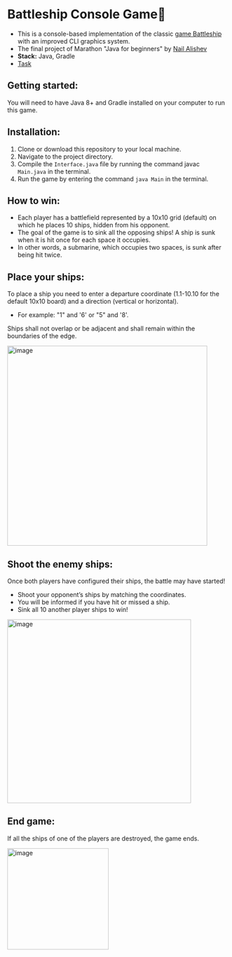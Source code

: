 # Battleship Console Game🚢

- This is a console-based implementation of the classic [game Battleship](https://en.wikipedia.org/wiki/Battleship_(game)) with an improved CLI graphics system.
- The final project of Marathon "Java for beginners" by [Nail Alishev](https://www.youtube.com/@alishevN)
- **Stack:** Java, Gradle
- [Task](https://docs.google.com/document/d/1Pu-8OsB72fqkj3VfigI1Lupvng_RdqXzLaCtlmLqxnk/edit?usp=drivesdk)

## Getting started:
You will need to have Java 8+ and Gradle installed on your computer to run this game.

## Installation:
1. Clone or download this repository to your local machine.
2. Navigate to the project directory.
3. Compile the `Interface.java` file by running the command javac `Main.java` in the terminal.
4. Run the game by entering the command `java Main` in the terminal.

## How to win:
- Each player has a battlefield represented by a 10x10 grid (default) on which he places 10 ships, hidden from his opponent.
- The goal of the game is to sink all the opposing ships! A ship is sunk when it is hit once for each space it occupies.
- In other words, a submarine, which occupies two spaces, is sunk after being hit twice.

## Place your ships:
To place a ship you need to enter a departure coordinate (1.1-10.10 for the default 10x10 board) and a direction (vertical or horizontal).
- For example: "1" and '6' or "5" and '8'.

Ships shall not overlap or be adjacent and shall remain within the boundaries of the edge.

<img width="456" alt="image" src="https://github.com/LuroyJenkins/Battleship/assets/99817031/0017fb5f-a342-47ca-85dd-2d097a7f41be">

## Shoot the enemy ships:

Once both players have configured their ships, the battle may have started!

- Shoot your opponent’s ships by matching the coordinates.
- You will be informed if you have hit or missed a ship.
- Sink all 10 another player ships to win!

<img width="419" alt="image" src="https://github.com/LuroyJenkins/Battleship/assets/99817031/11ca0b8e-e3e9-4ebb-b476-25bccb4de889">

## End game:
If all the ships of one of the players are destroyed, the game ends.

<img width="231" alt="image" src="https://github.com/LuroyJenkins/Battleship/assets/99817031/c884cae5-fc34-43c4-a801-c43968573edd">

